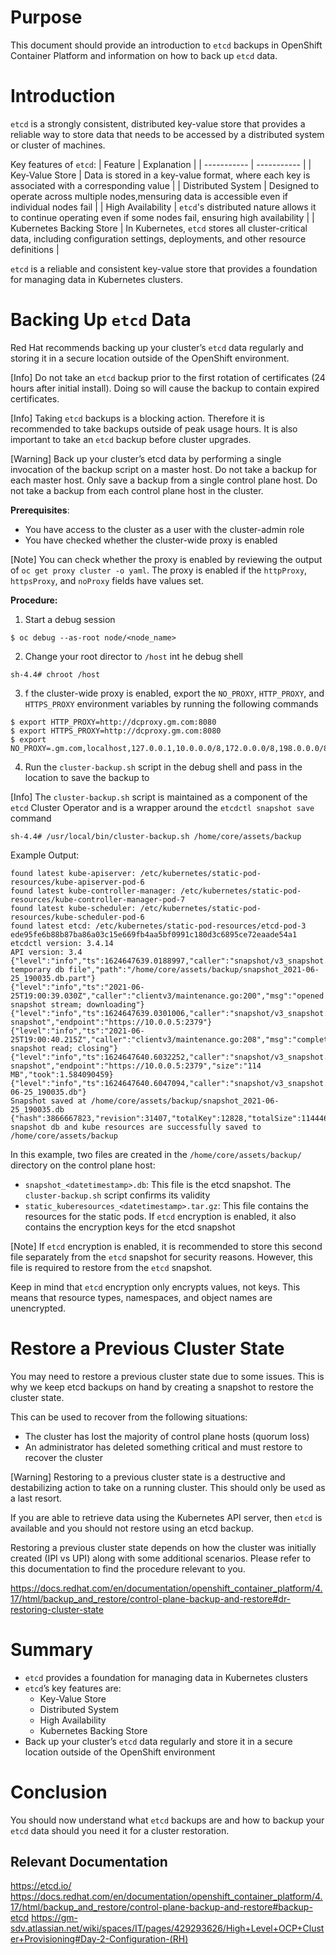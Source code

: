 # Purpose

This document should provide an introduction to `etcd` backups in OpenShift Container Platform and information on how to back up `etcd` data.

# Introduction

`etcd` is a strongly consistent, distributed key-value store that provides a reliable way to store data that needs to be accessed by a distributed system or cluster of machines.

Key features of `etcd`:
| Feature | Explanation |
| ----------- | ----------- |
| Key-Value Store | Data is stored in a key-value format, where each key is associated with a corresponding value |
| Distributed System | Designed to operate across multiple nodes,mensuring data is accessible even if individual nodes fail |
| High Availability | `etcd`'s distributed nature allows it to continue operating even if some nodes fail, ensuring high availability |
| Kubernetes Backing Store | In Kubernetes, `etcd` stores all cluster-critical data, including configuration settings, deployments, and other resource definitions |

`etcd` is a reliable and consistent key-value store that provides a foundation for managing data in Kubernetes clusters.

# Backing Up `etcd` Data
Red Hat recommends backing up your cluster’s `etcd` data regularly and storing it in a secure location outside of the OpenShift environment. 

[Info]
Do not take an `etcd` backup prior to the first rotation of certificates (24 hours after initial install). Doing so will cause the backup to contain expired certificates.

[Info]
Taking `etcd` backups is a blocking action. Therefore it is recommended to take backups outside of peak usage hours. It is also important to take an `etcd` backup before cluster upgrades.

[Warning]
Back up your cluster’s etcd data by performing a single invocation of the backup script on a master host. Do not take a backup for each master host. Only save a backup from a single control plane host. Do not take a backup from each control plane host in the cluster.

**Prerequisites**:
- You have access to the cluster as a user with the cluster-admin role
- You have checked whether the cluster-wide proxy is enabled

[Note]
You can check whether the proxy is enabled by reviewing the output of `oc get proxy cluster -o yaml`. The proxy is enabled if the `httpProxy`, `httpsProxy`, and `noProxy` fields have values set.

**Procedure:**
1. Start a debug session
```
$ oc debug --as-root node/<node_name>
```

2. Change your root director to `/host` int he debug shell
```
sh-4.4# chroot /host
```

3. f the cluster-wide proxy is enabled, export the `NO_PROXY`, `HTTP_PROXY`, and `HTTPS_PROXY` environment variables by running the following commands
```
$ export HTTP_PROXY=http://dcproxy.gm.com:8080
$ export HTTPS_PROXY=http://dcproxy.gm.com:8080
$ export NO_PROXY=.gm.com,localhost,127.0.0.1,10.0.0.0/8,172.0.0.0/8,198.0.0.0/8
```

4. Run the `cluster-backup.sh` script in the debug shell and pass in the location to save the backup to

[Info]
The `cluster-backup.sh` script is maintained as a component of the `etcd` Cluster Operator and is a wrapper around the `etcdctl snapshot save` command
```
sh-4.4# /usr/local/bin/cluster-backup.sh /home/core/assets/backup
```
Example Output:
```
found latest kube-apiserver: /etc/kubernetes/static-pod-resources/kube-apiserver-pod-6
found latest kube-controller-manager: /etc/kubernetes/static-pod-resources/kube-controller-manager-pod-7
found latest kube-scheduler: /etc/kubernetes/static-pod-resources/kube-scheduler-pod-6
found latest etcd: /etc/kubernetes/static-pod-resources/etcd-pod-3
ede95fe6b88b87ba86a03c15e669fb4aa5bf0991c180d3c6895ce72eaade54a1
etcdctl version: 3.4.14
API version: 3.4
{"level":"info","ts":1624647639.0188997,"caller":"snapshot/v3_snapshot.go:119","msg":"created temporary db file","path":"/home/core/assets/backup/snapshot_2021-06-25_190035.db.part"}
{"level":"info","ts":"2021-06-25T19:00:39.030Z","caller":"clientv3/maintenance.go:200","msg":"opened snapshot stream; downloading"}
{"level":"info","ts":1624647639.0301006,"caller":"snapshot/v3_snapshot.go:127","msg":"fetching snapshot","endpoint":"https://10.0.0.5:2379"}
{"level":"info","ts":"2021-06-25T19:00:40.215Z","caller":"clientv3/maintenance.go:208","msg":"completed snapshot read; closing"}
{"level":"info","ts":1624647640.6032252,"caller":"snapshot/v3_snapshot.go:142","msg":"fetched snapshot","endpoint":"https://10.0.0.5:2379","size":"114 MB","took":1.584090459}
{"level":"info","ts":1624647640.6047094,"caller":"snapshot/v3_snapshot.go:152","msg":"saved","path":"/home/core/assets/backup/snapshot_2021-06-25_190035.db"}
Snapshot saved at /home/core/assets/backup/snapshot_2021-06-25_190035.db
{"hash":3866667823,"revision":31407,"totalKey":12828,"totalSize":114446336}
snapshot db and kube resources are successfully saved to /home/core/assets/backup
```

In this example, two files are created in the `/home/core/assets/backup/` directory on the control plane host:
- `snapshot_<datetimestamp>.db`: This file is the etcd snapshot. The `cluster-backup.sh` script confirms its validity
- `static_kuberesources_<datetimestamp>.tar.gz`: This file contains the resources for the static pods. If `etcd` encryption is enabled, it also contains the encryption keys for the etcd snapshot

[Note]
If `etcd` encryption is enabled, it is recommended to store this second file separately from the `etcd` snapshot for security reasons. However, this file is required to restore from the `etcd` snapshot.

Keep in mind that `etcd` encryption only encrypts values, not keys. This means that resource types, namespaces, and object names are unencrypted.

# Restore a Previous Cluster State
You may need to restore a previous cluster state due to some issues. This is why we keep etcd backups on hand by creating a snapshot to restore the cluster state.

This can be used to recover from the following situations:
- The cluster has lost the majority of control plane hosts (quorum loss)
- An administrator has deleted something critical and must restore to recover the cluster

[Warning]
Restoring to a previous cluster state is a destructive and destabilizing action to take on a running cluster. This should only be used as a last resort.

If you are able to retrieve data using the Kubernetes API server, then `etcd` is available and you should not restore using an etcd backup.

Restoring a previous cluster state depends on how the cluster was initially created (IPI vs UPI) along with some additional scenarios. Please refer to this documentation to find the procedure relevant to you.

https://docs.redhat.com/en/documentation/openshift_container_platform/4.17/html/backup_and_restore/control-plane-backup-and-restore#dr-restoring-cluster-state

# Summary
- `etcd` provides a foundation for managing data in Kubernetes clusters
- `etcd`’s key features are:
  - Key-Value Store
  - Distributed System
  - High Availability
  - Kubernetes Backing Store
- Back up your cluster’s `etcd` data regularly and store it in a secure location outside of the OpenShift environment

# Conclusion
You should now understand what `etcd` backups are and how to backup your `etcd` data should you need it for a cluster restoration.

## Relevant Documentation
https://etcd.io/
https://docs.redhat.com/en/documentation/openshift_container_platform/4.17/html/backup_and_restore/control-plane-backup-and-restore#backup-etcd
https://gm-sdv.atlassian.net/wiki/spaces/IT/pages/429293626/High+Level+OCP+Cluster+Provisioning#Day-2-Configuration-(RH)
